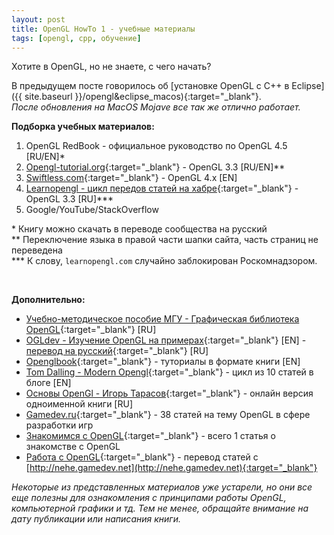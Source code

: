 ```yaml
---
layout: post 
title: OpenGL HowTo 1 - учебные материалы
tags: [opengl, cpp, обучение]
---
```


Хотите в OpenGL, но не знаете, с чего начать?

<!--excerpt-->

В предыдущем посте говорилось об [установке OpenGL с C++ в Eclipse]({{ site.baseurl }}/opengl&eclipse_macos){:target="_blank"}.<br/>
*После обновления на MacOS Mojave все так же отлично работает.*
<br/>

**Подборка учебных материалов:**

1. OpenGL RedBook - официальное руководство по OpenGL 4.5 [RU/EN]*
2. [Opengl-tutorial.org](http://www.opengl-tutorial.org){:target="_blank"} - OpenGL 3.3 [RU/EN]**
3. [Swiftless.com](http://www.swiftless.com/opengl4tuts.html){:target="_blank"} - OpenGL 4.x [EN]
4. [Learnopengl - цикл передов статей на хабре](https://habr.com/post/310790/){:target="_blank"} - OpenGL 3.3 [RU]***
5. Google/YouTube/StackOverflow

\* Книгу можно скачать в переводе сообщества на русский <br/>
\** Переключение языка в правой части шапки сайта, часть страниц не переведена <br/>
\*** К слову, `learnopengl.com` случайно заблокирован Роскомнадзором. 

<br/>

**Дополнительно:**

* [Учебно-методическое пособие МГУ - Графическая библиотека OpenGL](http://www.ict.edu.ru/ft/002387/ignatenko.pdf){:target="_blank"} [RU]
* [OGLdev - Изучение OpenGL на примерах](http://ogldev.atspace.co.uk){:target="_blank"} [EN] - [перевод на русский](http://triplepointfive.github.io/ogltutor/){:target="_blank"} [RU]
* [Openglbook](http://openglbook.com){:target="_blank"} - туториалы в формате книги [EN]
* [Tom Dalling - Modern Opengl](https://www.tomdalling.com/blog/category/modern-opengl/){:target="_blank"} - цикл из 10 статей в блоге [EN]
* [Основы OpenGl - Игорь Тарасов](http://www.codenet.ru/progr/opengl/){:target="_blank"}  - онлайн версия одноименной книги [RU]
* [Gamedev.ru](https://gamedev.ru/code/articles/tags/OpenGL){:target="_blank"} - 38 статей на тему OpenGL в сфере разработки игр
* [Знакомимся с OpenGL](https://habr.com/post/111175/){:target="_blank"} - всего 1 статья о знакомстве с OpenGL
* [Работа с OpenGL](http://pmg.org.ru/nehe/index.html){:target="_blank"}  - перевод статей c [http://nehe.gamedev.net](http://nehe.gamedev.net){:target="_blank"}


*Некоторые из представленных материалов уже устарели, но они все еще полезны для ознакомления с принципами работы OpenGL, компьютерной графики и тд. Тем не менее, обращайте внимание на дату публикации или написания книги.*
